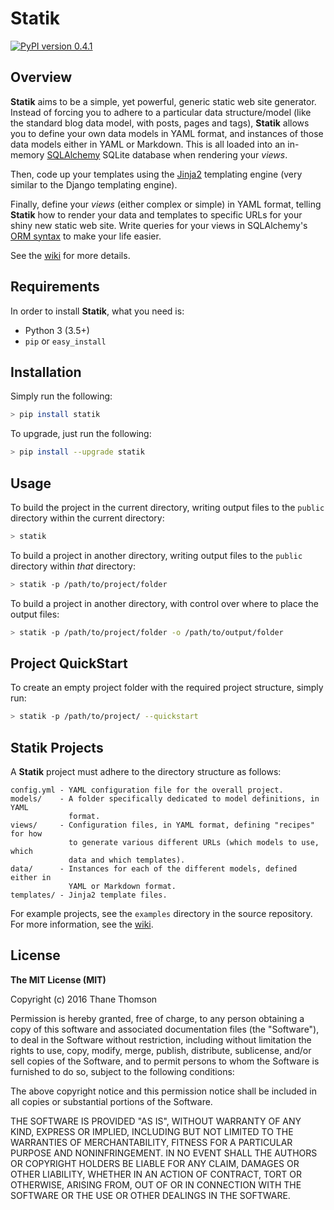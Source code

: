 # Statik

[![PyPI version 0.4.1](https://img.shields.io/badge/pypi-v0.4.1-blue.svg)](https://pypi.python.org/pypi/statik/0.4.1)

## Overview
**Statik** aims to be a simple, yet powerful, generic static web site generator.
Instead of forcing you to adhere to a particular data structure/model (like the
standard blog data model, with posts, pages and tags),
**Statik** allows you to define your own data models in YAML format, and
instances of those data models either in YAML or Markdown. This is all loaded
into an in-memory [SQLAlchemy](http://www.sqlalchemy.org/) SQLite database
when rendering your *views*.

Then, code up your templates using the [Jinja2](http://jinja.pocoo.org/)
templating engine (very similar to the Django templating engine).

Finally, define your *views* (either complex or simple) in YAML format,
telling **Statik** how to render your data and templates to specific URLs for
your shiny new static web site. Write queries for your views in SQLAlchemy's
[ORM syntax](http://docs.sqlalchemy.org/en/rel_1_0/orm/tutorial.html) to
make your life easier.

See the [wiki](https://github.com/thanethomson/statik/wiki) for more details.

## Requirements
In order to install **Statik**, what you need is:
* Python 3 (3.5+)
* `pip` or `easy_install`

## Installation
Simply run the following:

```bash
> pip install statik
```
To upgrade, just run the following:

```bash
> pip install --upgrade statik
```

## Usage
To build the project in the current directory, writing output files to the
`public` directory within the current directory:

```bash
> statik
```

To build a project in another directory, writing output files to the
`public` directory within *that* directory:

```bash
> statik -p /path/to/project/folder
```

To build a project in another directory, with control over where to place the
output files:

```bash
> statik -p /path/to/project/folder -o /path/to/output/folder
```

## Project QuickStart
To create an empty project folder with the required project structure, simply run:

```bash
> statik -p /path/to/project/ --quickstart
```

## Statik Projects
A **Statik** project must adhere to the directory structure as follows:

```
config.yml - YAML configuration file for the overall project.
models/    - A folder specifically dedicated to model definitions, in YAML
             format.
views/     - Configuration files, in YAML format, defining "recipes" for how
             to generate various different URLs (which models to use, which
             data and which templates).
data/      - Instances for each of the different models, defined either in
             YAML or Markdown format.
templates/ - Jinja2 template files.
```

For example projects, see the `examples` directory in the source repository.
For more information, see the [wiki](https://github.com/thanethomson/statik/wiki).

## License
**The MIT License (MIT)**

Copyright (c) 2016 Thane Thomson

Permission is hereby granted, free of charge, to any person obtaining a copy of
this software and associated documentation files (the "Software"), to deal in
the Software without restriction, including without limitation the rights to
use, copy, modify, merge, publish, distribute, sublicense, and/or sell copies
of the Software, and to permit persons to whom the Software is furnished to do
so, subject to the following conditions:

The above copyright notice and this permission notice shall be included in all
copies or substantial portions of the Software.

THE SOFTWARE IS PROVIDED "AS IS", WITHOUT WARRANTY OF ANY KIND, EXPRESS OR
IMPLIED, INCLUDING BUT NOT LIMITED TO THE WARRANTIES OF MERCHANTABILITY,
FITNESS FOR A PARTICULAR PURPOSE AND NONINFRINGEMENT. IN NO EVENT SHALL THE
AUTHORS OR COPYRIGHT HOLDERS BE LIABLE FOR ANY CLAIM, DAMAGES OR OTHER
LIABILITY, WHETHER IN AN ACTION OF CONTRACT, TORT OR OTHERWISE, ARISING FROM,
OUT OF OR IN CONNECTION WITH THE SOFTWARE OR THE USE OR OTHER DEALINGS IN THE
SOFTWARE.
